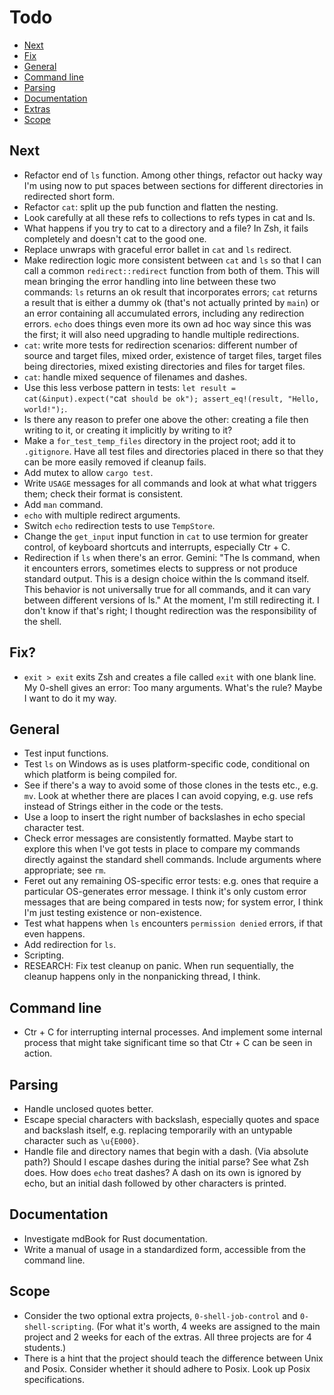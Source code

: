 # Todo

- [Next](#next)
- [Fix](#fix)
- [General](#general)
- [Command line](#command-line)
- [Parsing](#parsing)
- [Documentation](#documentation)
- [Extras](#extras)
- [Scope](#scope)

## Next

- Refactor end of `ls` function. Among other things, refactor out hacky way I'm using now to put spaces between sections for different directories in redirected short form.
- Refactor `cat`: split up the pub function and flatten the nesting.
- Look carefully at all these refs to collections to refs types in cat and ls.
- What happens if you try to cat to a directory and a file? In Zsh, it fails completely and doesn't cat to the good one.
- Replace unwraps with graceful error ballet in `cat` and `ls` redirect.
- Make redirection logic more consistent between `cat` and `ls` so that I can call a common `redirect::redirect` function from both of them. This will mean bringing the error handling into line between these two commands: `ls` returns an ok result that incorporates errors; `cat` returns a result that is either a dummy ok (that's not actually printed by `main`) or an error containing all accumulated errors, including any redirection errors. `echo` does things even more its own ad hoc way since this was the first; it will also need upgrading to handle multiple redirections.
- `cat`: write more tests for redirection scenarios: different number of source and target files, mixed order, existence of target files, target files being directories, mixed existing directories and files for target files.
- `cat`: handle mixed sequence of filenames and dashes.
- Use this less verbose pattern in tests: `let result = cat(&input).expect("`cat` should be ok"); assert_eq!(result, "Hello, world!");`.
- Is there any reason to prefer one above the other: creating a file then writing to it, or creating it implicitly by writing to it?
- Make a `for_test_temp_files` directory in the project root; add it to `.gitignore`. Have all test files and directories placed in there so that they can be more easily removed if cleanup fails.
- Add mutex to allow `cargo test`.
- Write `USAGE` messages for all commands and look at what what triggers them; check their format is consistent.
- Add `man` command.
- `echo` with multiple redirect arguments.
- Switch `echo` redirection tests to use `TempStore`.
- Change the `get_input` input function in `cat` to use termion for greater control, of keyboard shortcuts and interrupts, especially Ctr + C.
- Redirection if `ls` when there's an error. Gemini: "The ls command, when it encounters errors, sometimes elects to suppress or not produce standard output. This is a design choice within the ls command itself. This behavior is not universally true for all commands, and it can vary between different versions of ls." At the moment, I'm still redirecting it. I don't know if that's right; I thought redirection was the responsibility of the shell.

## Fix?

- `exit > exit` exits Zsh and creates a file called `exit` with one blank line. My 0-shell gives an error: Too many arguments. What's the rule? Maybe I want to do it my way.

## General

- Test input functions.
- Test `ls` on Windows as is uses platform-specific code, conditional on which platform is being compiled for.
- See if there's a way to avoid some of those clones in the tests etc., e.g. `mv`. Look at whether there are places I can avoid copying, e.g. use refs instead of Strings either in the code or the tests.
- Use a loop to insert the right number of backslashes in echo special character test.
- Check error messages are consistently formatted. Maybe start to explore this when I've got tests in place to compare my commands directly against the standard shell commands. Include arguments where appropriate; see `rm`.
- Feret out any remaining OS-specific error tests: e.g. ones that require a particular OS-generates error message. I think it's only custom error messages that are being compared in tests now; for system error, I think I'm just testing existence or non-existence.
- Test what happens when `ls` encounters `permission denied` errors, if that even happens.
- Add redirection for `ls`.
- Scripting.
- RESEARCH: Fix test cleanup on panic. When run sequentially, the cleanup happens only in the nonpanicking thread, I think.

## Command line

- Ctr + C for interrupting internal processes. And implement some internal process that might take significant time so that Ctr + C can be seen in action.

## Parsing

- Handle unclosed quotes better.
- Escape special characters with backslash, especially quotes and space and backslash itself, e.g. replacing temporarily with an untypable character such as `\u{E000}`.
- Handle file and directory names that begin with a dash. (Via absolute path?) Should I escape dashes during the initial parse? See what Zsh does. How does `echo` treat dashes? A dash on its own is ignored by echo, but an initial dash followed by other characters is printed.

## Documentation

- Investigate mdBook for Rust documentation.
- Write a manual of usage in a standardized form, accessible from the command line.

## Scope

- Consider the two optional extra projects, `0-shell-job-control` and `0-shell-scripting`. (For what it's worth, 4 weeks are assigned to the main project and 2 weeks for each of the extras. All three projects are for 4 students.)
- There is a hint that the project should teach the difference between Unix and Posix. Consider whether it should adhere to Posix. Look up Posix specifications.
